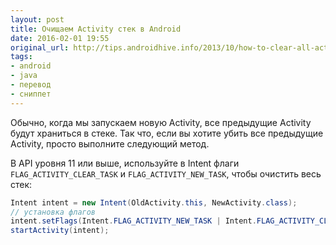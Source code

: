 ```yaml
---
layout: post
title: Очищаем Activity стек в Android
date: 2016-02-01 19:55
original_url: http://tips.androidhive.info/2013/10/how-to-clear-all-activity-stack-in-android/
tags:
- android
- java
- перевод
- сниппет
---
```


Обычно, когда мы запускаем новую Activity, все предыдущие Activity будут храниться в стеке.
Так что, если вы хотите убить все предыдущие Activity, просто выполните следующий метод.

В API уровня 11 или выше, используйте в Intent флаги `FLAG_ACTIVITY_CLEAR_TASK` и `FLAG_ACTIVITY_NEW_TASK`, чтобы очистить весь стек:

```java
Intent intent = new Intent(OldActivity.this, NewActivity.class);
// установка флагов
intent.setFlags(Intent.FLAG_ACTIVITY_NEW_TASK | Intent.FLAG_ACTIVITY_CLEAR_TASK)
startActivity(intent);
```
